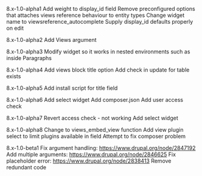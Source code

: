 8.x-1.0-alpha1
Add weight to display_id field
Remove preconfigured options that attaches views reference behaviour to entity types
Change widget name to viewsreference_autocomplete
Supply display_id defaults properly on edit

8.x-1.0-alpha2
Add Views argument

8.x-1.0-alpha3
Modify widget so it works in nested environments such as inside Paragraphs

8.x-1.0-alpha4
Add views block title option
Add check in update for table exists

8.x-1.0-alpha5
Add install script for title field

8.x-1.0-alpha6
Add select widget
Add composer.json
Add user access check

8.x-1.0-alpha7
Revert access check - not working
Add select widget

8.x-1.0-alpha8
Change to views_embed_view function
Add view plugin select to limit plugins available in field
Attempt to fix composer problem

8.x-1.0-beta1
Fix argument handling: https://www.drupal.org/node/2847192
Add multiple arguments: https://www.drupal.org/node/2846625
Fix placeholder error: https://www.drupal.org/node/2838413
Remove redundant code